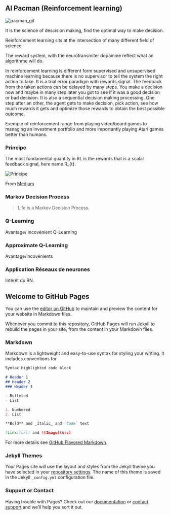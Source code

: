 ## AI Pacman (Reinforcement learning)

![pacman_gif](http://ai.berkeley.edu/images/pacman_game.gif)

It is the science of descision making, find the optimal way to make decision.

Reinforcement learning sits at the intersection of many different field of science

The reward system, with the neurotransmiter dopamine reflect what an algorithme will do.

In reinforcement learning is different form supervised and unsupervised machine learning because there is no supervisor to tell the system the right action to take. It is a trial error paradigm with rewards signal. The feedback from the taken actions can be delayed by many steps. You make a decision now and maybe in many step later you got to see if it was a good decision or bad decision. It is also a sequential decision making processing. One step after an other, the agent gets to make decision, pick action, see how much rewards it gets and optimize those rewards to obtain the best possible outcome.

Exemple of reinforcement range from playing video/board games to managing an investment portfolio and more importantly playing Atari games better than humans.

### Principe

The most fundamental quantity in RL is the rewards that is a scalar feedback signal, here name R_{t}.

![Principe](https://cdn-images-1.medium.com/max/1600/1*Z2yMvuQ1-t5Ol1ac_W4dOQ.png "Principe")

From [Medium](https://medium.com/@m.alzantot/deep-reinforcement-learning-demystified-episode-0-2198c05a6124/)

### Markov Decision Process

>Life is a Markov Decision Process.

### Q-Learning

Avantage/ incovénient Q-Learning

### Approximate Q-Learning

Avantage/incovénients

### Application Réseaux de neurones

Intérêt du RN.


## Welcome to GitHub Pages

You can use the [editor on GitHub](https://github.com/MevaeR/MevaeR.github.io/edit/master/README.md) to maintain and preview the content for your website in Markdown files.

Whenever you commit to this repository, GitHub Pages will run [Jekyll](https://jekyllrb.com/) to rebuild the pages in your site, from the content in your Markdown files.

### Markdown

Markdown is a lightweight and easy-to-use syntax for styling your writing. It includes conventions for

```markdown
Syntax highlighted code block

# Header 1
## Header 2
### Header 3

- Bulleted
- List

1. Numbered
2. List

**Bold** and _Italic_ and `Code` text

[Link](url) and ![Image](src)
```

For more details see [GitHub Flavored Markdown](https://guides.github.com/features/mastering-markdown/).

### Jekyll Themes

Your Pages site will use the layout and styles from the Jekyll theme you have selected in your [repository settings](https://github.com/MevaeR/MevaeR.github.io/settings). The name of this theme is saved in the Jekyll `_config.yml` configuration file.

### Support or Contact

Having trouble with Pages? Check out our [documentation](https://help.github.com/categories/github-pages-basics/) or [contact support](https://github.com/contact) and we’ll help you sort it out.
